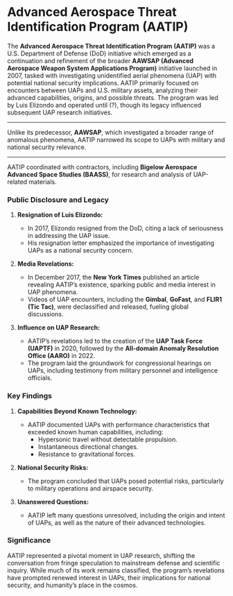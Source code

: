 # Advanced Aerospace Threat Identification Program (AATIP)

The **Advanced Aerospace Threat Identification Program (AATIP)** was a U.S. Department of Defense (DoD) initiative which emerged as a continuation and refinement of the broader **AAWSAP (Advanced Aerospace Weapon System Applications Program)** initiative launched in 2007, tasked with investigating unidentified aerial phenomena (UAP) with potential national security implications. AATIP primarily focused on encounters between UAPs and U.S. military assets, analyzing their advanced capabilities, origins, and possible threats. The program was led by Luis Elizondo and operated until (?), though its legacy influenced subsequent UAP research initiatives.

---
Unlike its predecessor, **AAWSAP**, which investigated a broader range of anomalous phenomena, AATIP narrowed its scope to UAPs with military and national security relevance.
____
AATIP coordinated with contractors, including **Bigelow Aerospace Advanced Space Studies (BAASS)**, for research and analysis of UAP-related materials.

### **Public Disclosure and Legacy**

1. **Resignation of Luis Elizondo:**
    
    - In 2017, Elizondo resigned from the DoD, citing a lack of seriousness in addressing the UAP issue.
    - His resignation letter emphasized the importance of investigating UAPs as a national security concern.
2. **Media Revelations:**
    
    - In December 2017, the **New York Times** published an article revealing AATIP’s existence, sparking public and media interest in UAP phenomena.
    - Videos of UAP encounters, including the **Gimbal**, **GoFast**, and **FLIR1 (Tic Tac)**, were declassified and released, fueling global discussions.
3. **Influence on UAP Research:**
    
    - AATIP’s revelations led to the creation of the **UAP Task Force (UAPTF)** in 2020, followed by the **All-domain Anomaly Resolution Office (AARO)** in 2022.
    - The program laid the groundwork for congressional hearings on UAPs, including testimony from military personnel and intelligence officials.

### **Key Findings**

1. **Capabilities Beyond Known Technology:**
    
    - AATIP documented UAPs with performance characteristics that exceeded known human capabilities, including:
        - Hypersonic travel without detectable propulsion.
        - Instantaneous directional changes.
        - Resistance to gravitational forces.
2. **National Security Risks:**
    
    - The program concluded that UAPs posed potential risks, particularly to military operations and airspace security.
3. **Unanswered Questions:**
    
    - AATIP left many questions unresolved, including the origin and intent of UAPs, as well as the nature of their advanced technologies.

### **Significance**

AATIP represented a pivotal moment in UAP research, shifting the conversation from fringe speculation to mainstream defense and scientific inquiry. While much of its work remains classified, the program’s revelations have prompted renewed interest in UAPs, their implications for national security, and humanity’s place in the cosmos.